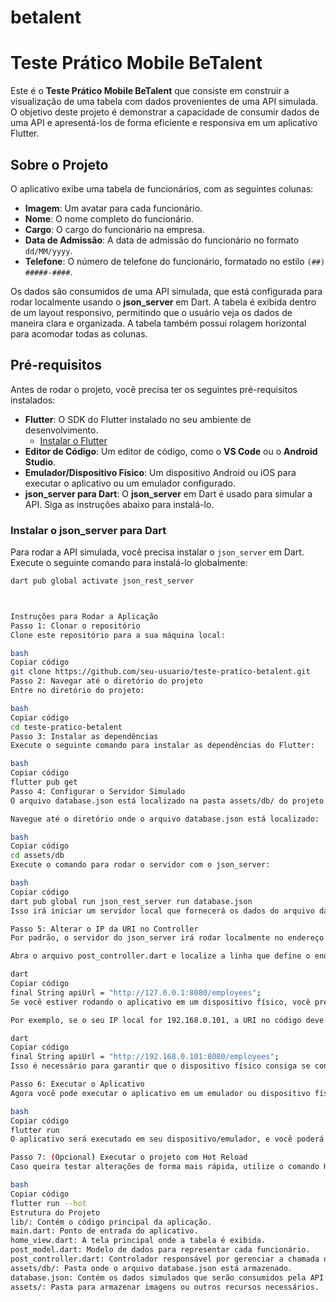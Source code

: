 # betalent

# Teste Prático Mobile BeTalent

Este é o **Teste Prático Mobile BeTalent** que consiste em construir a visualização de uma tabela com dados provenientes de uma API simulada. O objetivo deste projeto é demonstrar a capacidade de consumir dados de uma API e apresentá-los de forma eficiente e responsiva em um aplicativo Flutter.

## Sobre o Projeto

O aplicativo exibe uma tabela de funcionários, com as seguintes colunas:

- **Imagem**: Um avatar para cada funcionário.
- **Nome**: O nome completo do funcionário.
- **Cargo**: O cargo do funcionário na empresa.
- **Data de Admissão**: A data de admissão do funcionário no formato `dd/MM/yyyy`.
- **Telefone**: O número de telefone do funcionário, formatado no estilo `(##) #####-####`.

Os dados são consumidos de uma API simulada, que está configurada para rodar localmente usando o **json_server** em Dart. A tabela é exibida dentro de um layout responsivo, permitindo que o usuário veja os dados de maneira clara e organizada. A tabela também possui rolagem horizontal para acomodar todas as colunas.

## Pré-requisitos

Antes de rodar o projeto, você precisa ter os seguintes pré-requisitos instalados:

- **Flutter**: O SDK do Flutter instalado no seu ambiente de desenvolvimento.
  - [Instalar o Flutter](https://flutter.dev/docs/get-started/install)
- **Editor de Código**: Um editor de código, como o **VS Code** ou o **Android Studio**.
- **Emulador/Dispositivo Físico**: Um dispositivo Android ou iOS para executar o aplicativo ou um emulador configurado.
- **json_server para Dart**: O **json_server** em Dart é usado para simular a API. Siga as instruções abaixo para instalá-lo.

### Instalar o json_server para Dart

Para rodar a API simulada, você precisa instalar o `json_server` em Dart. Execute o seguinte comando para instalá-lo globalmente:

```bash
dart pub global activate json_rest_server



Instruções para Rodar a Aplicação
Passo 1: Clonar o repositório
Clone este repositório para a sua máquina local:

bash
Copiar código
git clone https://github.com/seu-usuario/teste-pratico-betalent.git
Passo 2: Navegar até o diretório do projeto
Entre no diretório do projeto:

bash
Copiar código
cd teste-pratico-betalent
Passo 3: Instalar as dependências
Execute o seguinte comando para instalar as dependências do Flutter:

bash
Copiar código
flutter pub get
Passo 4: Configurar o Servidor Simulado
O arquivo database.json está localizado na pasta assets/db/ do projeto e contém os dados simulados da API. Para rodar o servidor local que irá servir os dados desse arquivo, siga os seguintes passos:

Navegue até o diretório onde o arquivo database.json está localizado:

bash
Copiar código
cd assets/db
Execute o comando para rodar o servidor com o json_server:

bash
Copiar código
dart pub global run json_rest_server run database.json
Isso irá iniciar um servidor local que fornecerá os dados do arquivo database.json através de uma API REST.

Passo 5: Alterar o IP da URI no Controller
Por padrão, o servidor do json_server irá rodar localmente no endereço http://127.0.0.1:8080. No código do seu projeto Flutter, dentro do arquivo post_controller.dart, você precisará alterar a URI da API para refletir o endereço correto do servidor.

Abra o arquivo post_controller.dart e localize a linha que define o endereço da API. Se estiver rodando o servidor em um emulador ou no seu próprio computador, o endereço padrão é:

dart
Copiar código
final String apiUrl = "http://127.0.0.1:8080/employees";
Se você estiver rodando o aplicativo em um dispositivo físico, você precisará usar o endereço IP local da sua máquina em vez de 127.0.0.1. Para descobrir o seu IP local, você pode rodar o comando ipconfig (no Windows) ou ifconfig (no Linux/Mac) no terminal, e procurar pelo endereço IPv4 (geralmente algo como 192.168.x.x).

Por exemplo, se o seu IP local for 192.168.0.101, a URI no código deve ser alterada para:

dart
Copiar código
final String apiUrl = "http://192.168.0.101:8080/employees";
Isso é necessário para garantir que o dispositivo físico consiga se conectar ao servidor local, pois 127.0.0.1 refere-se à máquina local apenas para o emulador ou no próprio computador.

Passo 6: Executar o Aplicativo
Agora você pode executar o aplicativo em um emulador ou dispositivo físico. Para rodar o aplicativo, execute:

bash
Copiar código
flutter run
O aplicativo será executado em seu dispositivo/emulador, e você poderá visualizar a tabela com os dados vindos da API simulada.

Passo 7: (Opcional) Executar o projeto com Hot Reload
Caso queira testar alterações de forma mais rápida, utilize o comando Hot Reload:

bash
Copiar código
flutter run --hot
Estrutura do Projeto
lib/: Contém o código principal da aplicação.
main.dart: Ponto de entrada do aplicativo.
home_view.dart: A tela principal onde a tabela é exibida.
post_model.dart: Modelo de dados para representar cada funcionário.
post_controller.dart: Controlador responsável por gerenciar a chamada da API e os dados recebidos.
assets/db/: Pasta onde o arquivo database.json está armazenado.
database.json: Contém os dados simulados que serão consumidos pela API.
assets/: Pasta para armazenar imagens ou outros recursos necessários.